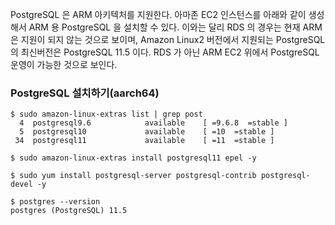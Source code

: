 PostgreSQL 은 ARM 아키텍처를 지원한다. 아마존 EC2 인스턴스를 아래와 같이 생성해서 ARM 용 PostgreSQL 을 설치할 수 있다.
이와는 달리 RDS 의 경우는 현재 ARM 은 지원이 되지 않는 것으로 보이며, Amazon Linux2 버전에서 지원되는 PostgreSQL 의 최신버전은 PostgreSQL 11.5 이다.
RDS 가 아닌 ARM EC2 위에서 PostgreSQL 운영이 가능한 것으로 보인다.  

### PostgreSQL 설치하기(aarch64) ###
```
$ sudo amazon-linux-extras list | grep post
  4  postgresql9.6            available    [ =9.6.8  =stable ]
  5  postgresql10             available    [ =10  =stable ]
 34  postgresql11             available    [ =11  =stable ]

$ sudo amazon-linux-extras install postgresql11 epel -y

$ sudo yum install postgresql-server postgresql-contrib postgresql-devel -y

$ postgres --version
postgres (PostgreSQL) 11.5

```
